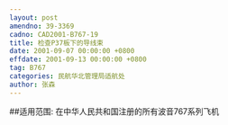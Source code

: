 ```yaml
---
layout: post
amendno: 39-3369
cadno: CAD2001-B767-19
title: 检查P37板下的导线束
date: 2001-09-07 00:00:00 +0800
effdate: 2001-09-13 00:00:00 +0800
tag: B767
categories: 民航华北管理局适航处
author: 张森
---
```


##适用范围:
在中华人民共和国注册的所有波音767系列飞机

